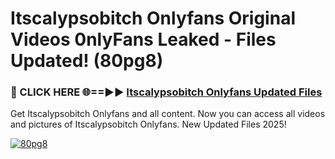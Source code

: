 # Itscalypsobitch Onlyfans Original Videos 0nlyFans Leaked - Files Updated! (80pg8)

<h3>🔴 CLICK HERE 🌐==►► <a href="https://tinyurl.com/ehrbuxhb" rel="nofollow">Itscalypsobitch Onlyfans Updated Files</a></h3>

Get Itscalypsobitch Onlyfans and all content. Now you can access all videos and pictures of Itscalypsobitch Onlyfans. New Updated Files 2025!

[![80pg8](https://i.imgur.com/lVYEuWS.gif)](https://tinyurl.com/ehrbuxhb)

